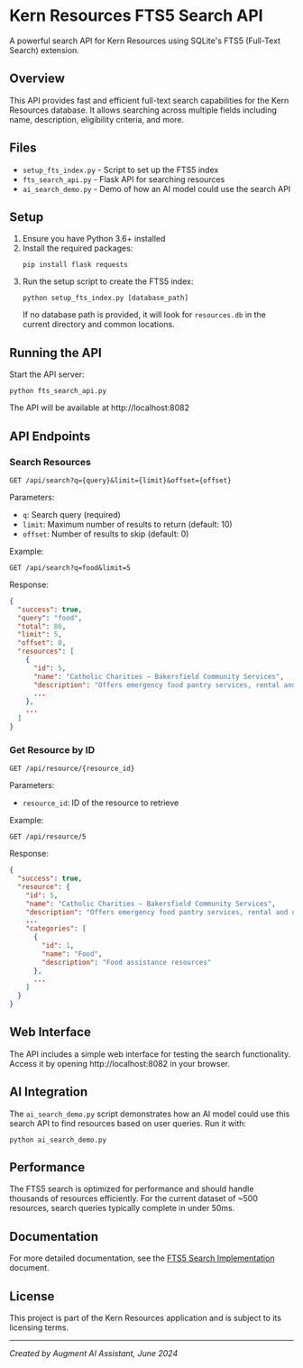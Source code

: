 # Kern Resources FTS5 Search API

A powerful search API for Kern Resources using SQLite's FTS5 (Full-Text Search) extension.

## Overview

This API provides fast and efficient full-text search capabilities for the Kern Resources database. It allows searching across multiple fields including name, description, eligibility criteria, and more.

## Files

- `setup_fts_index.py` - Script to set up the FTS5 index
- `fts_search_api.py` - Flask API for searching resources
- `ai_search_demo.py` - Demo of how an AI model could use the search API

## Setup

1. Ensure you have Python 3.6+ installed
2. Install the required packages:
   ```
   pip install flask requests
   ```
3. Run the setup script to create the FTS5 index:
   ```
   python setup_fts_index.py [database_path]
   ```
   If no database path is provided, it will look for `resources.db` in the current directory and common locations.

## Running the API

Start the API server:
```
python fts_search_api.py
```

The API will be available at http://localhost:8082

## API Endpoints

### Search Resources

```
GET /api/search?q={query}&limit={limit}&offset={offset}
```

Parameters:
- `q`: Search query (required)
- `limit`: Maximum number of results to return (default: 10)
- `offset`: Number of results to skip (default: 0)

Example:
```
GET /api/search?q=food&limit=5
```

Response:
```json
{
  "success": true,
  "query": "food",
  "total": 86,
  "limit": 5,
  "offset": 0,
  "resources": [
    {
      "id": 5,
      "name": "Catholic Charities – Bakersfield Community Services",
      "description": "Offers emergency food pantry services, rental and utility assistance, clothing vouchers, and case management.",
      ...
    },
    ...
  ]
}
```

### Get Resource by ID

```
GET /api/resource/{resource_id}
```

Parameters:
- `resource_id`: ID of the resource to retrieve

Example:
```
GET /api/resource/5
```

Response:
```json
{
  "success": true,
  "resource": {
    "id": 5,
    "name": "Catholic Charities – Bakersfield Community Services",
    "description": "Offers emergency food pantry services, rental and utility assistance, clothing vouchers, and case management.",
    ...
    "categories": [
      {
        "id": 1,
        "name": "Food",
        "description": "Food assistance resources"
      },
      ...
    ]
  }
}
```

## Web Interface

The API includes a simple web interface for testing the search functionality. Access it by opening http://localhost:8082 in your browser.

## AI Integration

The `ai_search_demo.py` script demonstrates how an AI model could use this search API to find resources based on user queries. Run it with:

```
python ai_search_demo.py
```

## Performance

The FTS5 search is optimized for performance and should handle thousands of resources efficiently. For the current dataset of ~500 resources, search queries typically complete in under 50ms.

## Documentation

For more detailed documentation, see the [FTS5 Search Implementation](kern_resources_new/docs/fts_search_implementation.md) document.

## License

This project is part of the Kern Resources application and is subject to its licensing terms.

---

*Created by Augment AI Assistant, June 2024*
